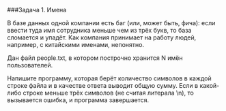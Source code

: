 ###Задача 1. Имена

В базе данных одной компании есть баг (или, может быть, фича): если ввести туда имя сотрудника меньше чем из трёх букв, то база сломается и упадёт. Как компания принимает на работу людей, например, с китайскими именами, непонятно.

Дан файл people.txt, в котором построчно хранится N имён пользователей. 

Напишите программу, которая берёт количество символов в каждой строке файла и в качестве ответа выводит общую сумму. Если в какой-либо строке меньше трёх символов (не считая литерала \n), то вызывается ошибка, и программа завершается.